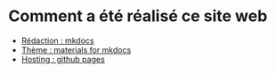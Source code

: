 # Comment a été réalisé ce site web 

* [Rédaction : mkdocs](https://www.mkdocs.org/)
* [Thème : materials for mkdocs](https://squidfunk.github.io/mkdocs-material/)
* [Hosting : github pages](https://pages.github.com/)

